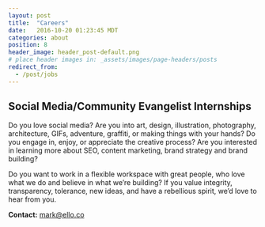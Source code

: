 ```yaml
---
layout: post
title:  "Careers"
date:   2016-10-20 01:23:45 MDT
categories: about
position: 8
header_image: header_post-default.png
# place header images in: _assets/images/page-headers/posts
redirect_from:
  - /post/jobs
---
```


## Social Media/Community Evangelist Internships

Do you love social media? Are you into art, design, illustration, photography, architecture, GIFs, adventure, graffiti, or making things with your hands? Do you engage in, enjoy, or appreciate the creative process? Are you interested in learning more about SEO, content marketing, brand strategy and brand building? 

Do you want to work in a flexible workspace with great people, who love what we do and believe in what we’re building? If you value integrity, transparency, tolerance, new ideas, and have a rebellious spirit, we’d love to hear from you.

**Contact:**
mark@ello.co
